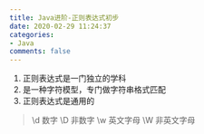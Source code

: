 ```yaml
---
title: Java进阶-正则表达式初步
date: 2020-02-29 11:24:37
categories:
- Java
comments: false
---
```


1. 正则表达式是一门独立的学科
2. 是一种字符模型，专门做字符串格式匹配
3. 正则表达式是通用的

> \d 数字
> \D 非数字
> \w 英文字母
> \W 非英文字母

